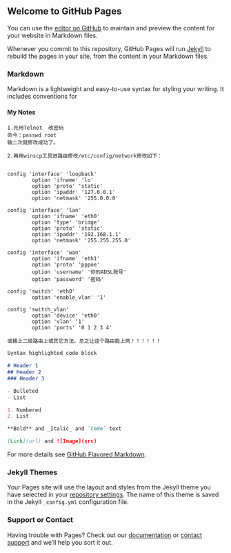 ## Welcome to GitHub Pages

You can use the [editor on GitHub](https://github.com/Blyth0He/blyth.github.io/edit/master/index.md) to maintain and preview the content for your website in Markdown files.

Whenever you commit to this repository, GitHub Pages will run [Jekyll](https://jekyllrb.com/) to rebuild the pages in your site, from the content in your Markdown files.

### Markdown

Markdown is a lightweight and easy-to-use syntax for styling your writing. It includes conventions for


#### My Notes
```
1.先用Telnet  改密码   
命今：passwd root
输二次就修改成功了。

2.再用winscp工具进路由修改/etc/config/network修改如下：


config 'interface' 'loopback'
        option 'ifname' 'lo'
        option 'proto' 'static'
        option 'ipaddr' '127.0.0.1'
        option 'netmask' '255.0.0.0'

config 'interface' 'lan'
        option 'ifname' 'eth0'
        option 'type' 'bridge'
        option 'proto' 'static'
        option 'ipaddr' '192.168.1.1'
        option 'netmask' '255.255.255.0'

config 'interface' 'wan'
        option 'ifname' 'eth1'
        option 'proto' 'pppoe'
        option 'username' '你的ADSL账号'
        option 'password' '密码'

config 'switch' 'eth0'
        option 'enable_vlan' '1'

config 'switch_vlan'
        option 'device' 'eth0'
        option 'vlan' '1'
        option 'ports' '0 1 2 3 4'

或接上二级路由上或其它方法。总之让这个路由能上网！！！！！！
```

```markdown
Syntax highlighted code block

# Header 1
## Header 2
### Header 3

- Bulleted
- List

1. Numbered
2. List

**Bold** and _Italic_ and `Code` text

[Link](url) and ![Image](src)
```

For more details see [GitHub Flavored Markdown](https://guides.github.com/features/mastering-markdown/).

### Jekyll Themes

Your Pages site will use the layout and styles from the Jekyll theme you have selected in your [repository settings](https://github.com/Blyth0He/blyth.github.io/settings). The name of this theme is saved in the Jekyll `_config.yml` configuration file.

### Support or Contact

Having trouble with Pages? Check out our [documentation](https://help.github.com/categories/github-pages-basics/) or [contact support](https://github.com/contact) and we’ll help you sort it out.
